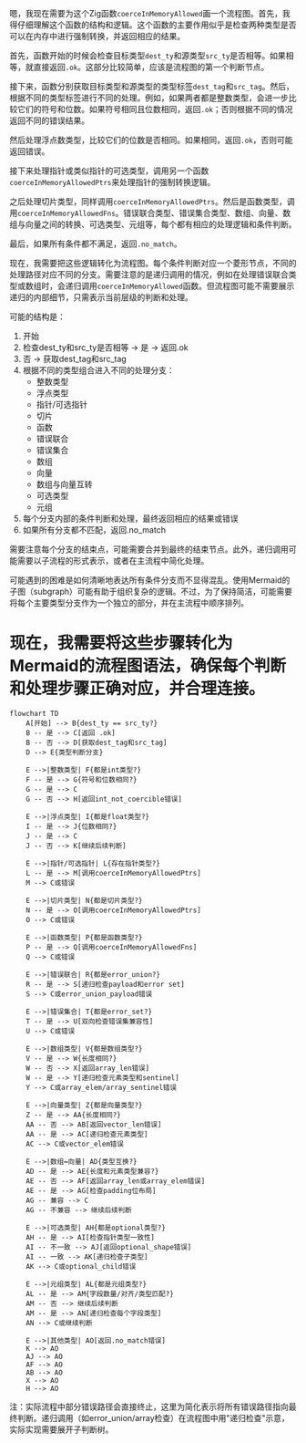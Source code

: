 嗯，我现在需要为这个Zig函数`coerceInMemoryAllowed`画一个流程图。首先，我得仔细理解这个函数的结构和逻辑。这个函数的主要作用似乎是检查两种类型是否可以在内存中进行强制转换，并返回相应的结果。

首先，函数开始的时候会检查目标类型`dest_ty`和源类型`src_ty`是否相等。如果相等，就直接返回`.ok`。这部分比较简单，应该是流程图的第一个判断节点。

接下来，函数分别获取目标类型和源类型的类型标签`dest_tag`和`src_tag`。然后，根据不同的类型标签进行不同的处理。例如，如果两者都是整数类型，会进一步比较它们的符号和位数。如果符号相同且位数相同，返回`.ok`；否则根据不同的情况返回不同的错误结果。

然后处理浮点数类型，比较它们的位数是否相同。如果相同，返回`.ok`，否则可能返回错误。

接下来处理指针或类似指针的可选类型，调用另一个函数`coerceInMemoryAllowedPtrs`来处理指针的强制转换逻辑。

之后处理切片类型，同样调用`coerceInMemoryAllowedPtrs`。然后是函数类型，调用`coerceInMemoryAllowedFns`。错误联合类型、错误集合类型、数组、向量、数组与向量之间的转换、可选类型、元组等，每个都有相应的处理逻辑和条件判断。

最后，如果所有条件都不满足，返回`.no_match`。

现在，我需要把这些逻辑转化为流程图。每个条件判断对应一个菱形节点，不同的处理路径对应不同的分支。需要注意的是递归调用的情况，例如在处理错误联合类型或数组时，会递归调用`coerceInMemoryAllowed`函数。但流程图可能不需要展示递归的内部细节，只需表示当前层级的判断和处理。

可能的结构是：

1. 开始
2. 检查dest_ty和src_ty是否相等 → 是 → 返回.ok
3. 否 → 获取dest_tag和src_tag
4. 根据不同的类型组合进入不同的处理分支：
   - 整数类型
   - 浮点类型
   - 指针/可选指针
   - 切片
   - 函数
   - 错误联合
   - 错误集合
   - 数组
   - 向量
   - 数组与向量互转
   - 可选类型
   - 元组
5. 每个分支内部的条件判断和处理，最终返回相应的结果或错误
6. 如果所有分支都不匹配，返回.no_match

需要注意每个分支的结束点，可能需要合并到最终的结束节点。此外，递归调用可能需要以子流程的形式表示，或者在主流程中简化处理。

可能遇到的困难是如何清晰地表达所有条件分支而不显得混乱。使用Mermaid的子图（subgraph）可能有助于组织复杂的逻辑。不过，为了保持简洁，可能需要将每个主要类型分支作为一个独立的部分，并在主流程中顺序排列。

现在，我需要将这些步骤转化为Mermaid的流程图语法，确保每个判断和处理步骤正确对应，并合理连接。
================================================
```mermaid
flowchart TD
    A[开始] --> B{dest_ty == src_ty?}
    B -- 是 --> C[返回 .ok]
    B -- 否 --> D[获取dest_tag和src_tag]
    D --> E{类型判断分支}

    E -->|整数类型| F{都是int类型?}
    F -- 是 --> G{符号和位数相同?}
    G -- 是 --> C
    G -- 否 --> H[返回int_not_coercible错误]
    
    E -->|浮点类型| I{都是float类型?}
    I -- 是 --> J{位数相同?}
    J -- 是 --> C
    J -- 否 --> K[继续后续判断]
    
    E -->|指针/可选指针| L{存在指针类型?}
    L -- 是 --> M[调用coerceInMemoryAllowedPtrs]
    M --> C或错误
    
    E -->|切片类型| N{都是切片类型?}
    N -- 是 --> O[调用coerceInMemoryAllowedPtrs]
    O --> C或错误
    
    E -->|函数类型| P{都是函数类型?}
    P -- 是 --> Q[调用coerceInMemoryAllowedFns]
    Q --> C或错误
    
    E -->|错误联合| R{都是error_union?}
    R -- 是 --> S[递归检查payload和error set]
    S --> C或error_union_payload错误
    
    E -->|错误集合| T{都是error_set?}
    T -- 是 --> U[双向检查错误集兼容性]
    U --> C或错误
    
    E -->|数组类型| V{都是数组类型?}
    V -- 是 --> W{长度相同?}
    W -- 否 --> X[返回array_len错误]
    W -- 是 --> Y[递归检查元素类型和sentinel]
    Y --> C或array_elem/array_sentinel错误
    
    E -->|向量类型| Z{都是向量类型?}
    Z -- 是 --> AA{长度相同?}
    AA -- 否 --> AB[返回vector_len错误]
    AA -- 是 --> AC[递归检查元素类型]
    AC --> C或vector_elem错误
    
    E -->|数组↔向量| AD{类型互换?}
    AD -- 是 --> AE{长度和元素类型兼容?}
    AE -- 否 --> AF[返回array_len或array_elem错误]
    AE -- 是 --> AG[检查padding位布局]
    AG -- 兼容 --> C
    AG -- 不兼容 --> 继续后续判断
    
    E -->|可选类型| AH{都是optional类型?}
    AH -- 是 --> AI[检查指针类型一致性]
    AI -- 不一致 --> AJ[返回optional_shape错误]
    AI -- 一致 --> AK[递归检查子类型]
    AK --> C或optional_child错误
    
    E -->|元组类型| AL{都是元组类型?}
    AL -- 是 --> AM{字段数量/对齐/类型匹配?}
    AM -- 否 --> 继续后续判断
    AM -- 是 --> AN[递归检查每个字段类型]
    AN --> C或继续判断
    
    E -->|其他类型| AO[返回.no_match错误]
    K --> AO
    AJ --> AO
    AF --> AO
    AB --> AO
    X --> AO
    H --> AO
``` 

注：实际流程中部分错误路径会直接终止，这里为简化表示将所有错误路径指向最终判断。递归调用（如error_union/array检查）在流程图中用"递归检查"示意，实际实现需要展开子判断树。